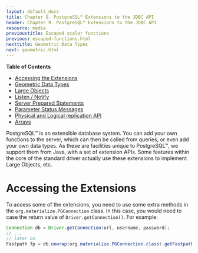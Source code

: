 ```yaml
---
layout: default_docs
title: Chapter 9. PostgreSQL™ Extensions to the JDBC API
header: Chapter 9. PostgreSQL™ Extensions to the JDBC API
resource: media
previoustitle: Escaped scalar functions
previous: escaped-functions.html
nexttitle: Geometric Data Types
next: geometric.html
---
```


**Table of Contents**

* [Accessing the Extensions](ext.html#extensions)
* [Geometric Data Types](geometric.html)
* [Large Objects](largeobjects.html)
* [Listen / Notify](listennotify.html)
* [Server Prepared Statements](server-prepare.html)
* [Parameter Status Messages](parameterstatus.html)
* [Physical and Logical replication API](replication.html)
* [Arrays](arrays.html)

PostgreSQL™ is an extensible database system. You can add your own functions to
the server, which can then be called from queries, or even add your own data types.
As these are facilities unique to PostgreSQL™, we support them from Java, with a
set of extension APIs. Some features within the core of the standard driver
actually use these extensions to implement Large Objects, etc.

<a name="extensions"></a>
# Accessing the Extensions

To access some of the extensions, you need to use some extra methods in the
`org.materialize.PGConnection` class. In this case, you would need to case the
return value of `Driver.getConnection()`. For example:

```java
Connection db = Driver.getConnection(url, username, password);
// ...
// later on
Fastpath fp = db.unwrap(org.materialize.PGConnection.class).getFastpathAPI();
```
